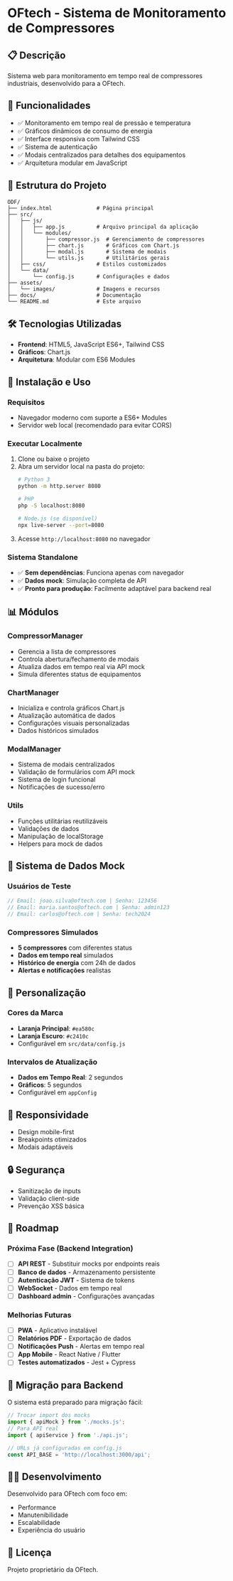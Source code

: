 # OFtech - Sistema de Monitoramento de Compressores

## 📋 Descrição
Sistema web para monitoramento em tempo real de compressores industriais, desenvolvido para a OFtech.

## 🚀 Funcionalidades
- ✅ Monitoramento em tempo real de pressão e temperatura
- ✅ Gráficos dinâmicos de consumo de energia
- ✅ Interface responsiva com Tailwind CSS
- ✅ Sistema de autenticação
- ✅ Modais centralizados para detalhes dos equipamentos
- ✅ Arquitetura modular em JavaScript

## 📁 Estrutura do Projeto
```
ODF/
├── index.html              # Página principal
├── src/
│   ├── js/
│   │   ├── app.js          # Arquivo principal da aplicação
│   │   └── modules/
│   │       ├── compressor.js  # Gerenciamento de compressores
│   │       ├── chart.js       # Gráficos com Chart.js
│   │       ├── modal.js       # Sistema de modais
│   │       └── utils.js       # Utilitários gerais
│   ├── css/                # Estilos customizados
│   └── data/
│       └── config.js       # Configurações e dados
├── assets/
│   └── images/             # Imagens e recursos
├── docs/                   # Documentação
└── README.md               # Este arquivo
```

## 🛠️ Tecnologias Utilizadas
- **Frontend**: HTML5, JavaScript ES6+, Tailwind CSS
- **Gráficos**: Chart.js
- **Arquitetura**: Modular com ES6 Modules

## 🔧 Instalação e Uso

### Requisitos
- Navegador moderno com suporte a ES6+ Modules
- Servidor web local (recomendado para evitar CORS)

### Executar Localmente
1. Clone ou baixe o projeto
2. Abra um servidor local na pasta do projeto:
   ```bash
   # Python 3
   python -m http.server 8080
   
   # PHP
   php -S localhost:8080
   
   # Node.js (se disponível)
   npx live-server --port=8080
   ```
3. Acesse `http://localhost:8080` no navegador

### Sistema Standalone
- ✅ **Sem dependências**: Funciona apenas com navegador
- ✅ **Dados mock**: Simulação completa de API
- ✅ **Pronto para produção**: Facilmente adaptável para backend real

## 📊 Módulos

### CompressorManager
- Gerencia a lista de compressores
- Controla abertura/fechamento de modais
- Atualiza dados em tempo real via API mock
- Simula diferentes status de equipamentos

### ChartManager  
- Inicializa e controla gráficos Chart.js
- Atualização automática de dados
- Configurações visuais personalizadas
- Dados históricos simulados

### ModalManager
- Sistema de modais centralizados
- Validação de formulários com API mock
- Sistema de login funcional
- Notificações de sucesso/erro

### Utils
- Funções utilitárias reutilizáveis
- Validações de dados
- Manipulação de localStorage
- Helpers para mock de dados

## 💾 Sistema de Dados Mock

### Usuários de Teste
```javascript
// Email: joao.silva@oftech.com | Senha: 123456
// Email: maria.santos@oftech.com | Senha: admin123  
// Email: carlos@oftech.com | Senha: tech2024
```

### Compressores Simulados
- **5 compressores** com diferentes status
- **Dados em tempo real** simulados
- **Histórico de energia** com 24h de dados
- **Alertas e notificações** realistas

## 🎨 Personalização

### Cores da Marca
- **Laranja Principal**: `#ea580c`
- **Laranja Escuro**: `#c2410c`
- Configurável em `src/data/config.js`

### Intervalos de Atualização
- **Dados em Tempo Real**: 2 segundos
- **Gráficos**: 5 segundos
- Configurável em `appConfig`

## 📱 Responsividade
- Design mobile-first
- Breakpoints otimizados
- Modais adaptáveis

## 🔒 Segurança
- Sanitização de inputs
- Validação client-side
- Prevenção XSS básica

## 🚧 Roadmap

### Próxima Fase (Backend Integration)
- [ ] **API REST** - Substituir mocks por endpoints reais
- [ ] **Banco de dados** - Armazenamento persistente
- [ ] **Autenticação JWT** - Sistema de tokens
- [ ] **WebSocket** - Dados em tempo real
- [ ] **Dashboard admin** - Configurações avançadas

### Melhorias Futuras
- [ ] **PWA** - Aplicativo instalável
- [ ] **Relatórios PDF** - Exportação de dados
- [ ] **Notificações Push** - Alertas em tempo real
- [ ] **App Mobile** - React Native / Flutter
- [ ] **Testes automatizados** - Jest + Cypress

## 🔄 Migração para Backend

O sistema está preparado para migração fácil:

```javascript
// Trocar import dos mocks
import { apiMock } from './mocks.js';
// Para API real
import { apiService } from './api.js';

// URLs já configuradas em config.js
const API_BASE = 'http://localhost:3000/api';
```

## 👨‍💻 Desenvolvimento
Desenvolvido para OFtech com foco em:
- Performance
- Manutenibilidade  
- Escalabilidade
- Experiência do usuário

## 📄 Licença
Projeto proprietário da OFtech.